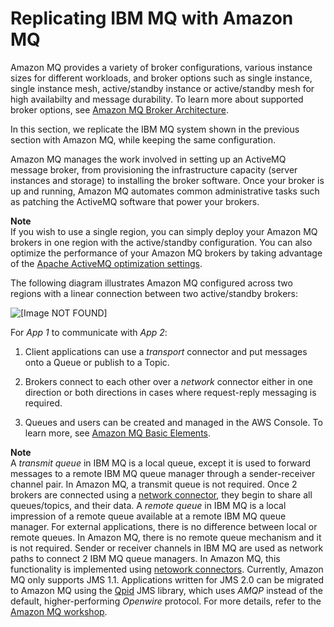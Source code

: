 # Replicating IBM MQ with Amazon MQ<a name="amazon-mq-architecture"></a>

 Amazon MQ provides a variety of broker configurations, various instance sizes for different workloads, and broker options such as single instance, single instance mesh, active/standby instance or active/standby mesh for high availabilty and message durability\. To learn more about supported broker options, see [Amazon MQ Broker Architecture](https://docs.aws.amazon.com/amazon-mq/latest/developer-guide/amazon-mq-broker-architecture)\. 

 In this section, we replicate the IBM MQ system shown in the previous section with Amazon MQ, while keeping the same configuration\. 

 Amazon MQ manages the work involved in setting up an ActiveMQ message broker, from provisioning the infrastructure capacity \(server instances and storage\) to installing the broker software\. Once your broker is up and running, Amazon MQ automates common administrative tasks such as patching the ActiveMQ software that power your brokers\. 

**Note**  
 If you wish to use a single region, you can simply deploy your Amazon MQ brokers in one region with the active/standby configuration\. You can also optimize the performance of your Amazon MQ brokers by taking advantage of the [Apache ActiveMQ optimization settings](https://activemq.apache.org/performance-tuning)\.

 The following diagram illustrates Amazon MQ configured across two regions with a linear connection between two active/standby brokers: 

 ![\[Image NOT FOUND\]](http://docs.aws.amazon.com/amazon-mq/latest/migration-guide/images/ibm-amazon-mq-architecture-fig-1.PNG) 

 For *App 1* to communicate with *App 2*: 

1.  Client applications can use a *transport* connector and put messages onto a Queue or publish to a Topic\. 

1.  Brokers connect to each other over a *network* connector either in one direction or both directions in cases where request\-reply messaging is required\. 

1.  Queues and users can be created and managed in the AWS Console\. To learn more, see [Amazon MQ Basic Elements](https://docs.aws.amazon.com/amazon-mq/latest/developer-guide/amazon-mq-basic-elements)\. 

**Note**  
 A *transmit queue* in IBM MQ is a local queue, except it is used to forward messages to a remote IBM MQ queue manager through a sender\-receiver channel pair\. In Amazon MQ, a transmit queue is not required\. Once 2 brokers are connected using a [network connector](https://docs.aws.amazon.com/amazon-mq/latest/developer-guide/child-element-details.html#networkConnector), they begin to share all queues/topics, and their data\. 
 A *remote queue* in IBM MQ is a local impression of a remote queue available at a remote IBM MQ queue manager\. For external applications, there is no difference between local or remote queues\. In Amazon MQ, there is no remote queue mechanism and it is not required\. 
 Sender or receiver channels in IBM MQ are used as network paths to connect 2 IBM MQ queue managers\. In Amazon MQ, this functionality is implemented using [netowork connectors](https://docs.aws.amazon.com/amazon-mq/latest/developer-guide/child-element-details.html#networkConnector)\. 
 Currently, Amazon MQ only supports JMS 1\.1\. Applications written for JMS 2\.0 can be migrated to Amazon MQ using the [Qpid](https://qpid.apache.org/) JMS library, which uses *AMQP* instead of the default, higher\-performing *Openwire* protocol\. For more details, refer to the [Amazon MQ workshop](https://github.com/aws-samples/amazon-mq-workshop/tree/master/amqp-client)\. 